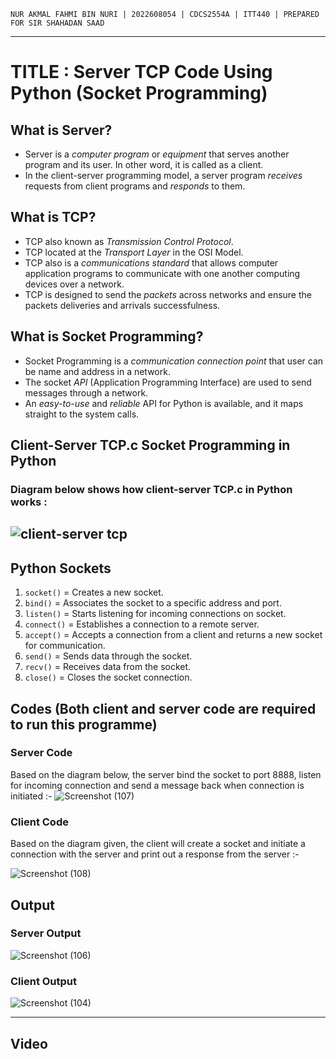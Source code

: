 `NUR AKMAL FAHMI BIN NURI | 2022608054 | CDCS2554A | ITT440 | PREPARED FOR SIR SHAHADAN SAAD`
___
# TITLE : Server TCP Code Using Python (Socket Programming)
## What is Server?
* Server is a *computer program* or *equipment* that serves another program and its user. In other word, it is called as a client.
* In the client-server programming model, a server program *receives* requests from client programs and *responds* to them.

## What is TCP?
* TCP also known as *Transmission Control Protocol*.
* TCP located at the *Transport Layer* in the OSI Model.
* TCP also is a *communications standard* that allows computer application programs to communicate with one another computing devices over a network.
* TCP is designed to send the *packets* across networks and ensure the packets deliveries and arrivals successfulness.

## What is Socket Programming?
* Socket Programming is a *communication connection point* that user can be name and address in a network.
* The socket *API* (Application Programming Interface) are used to send messages through a network.
* An *easy-to-use* and *reliable* API for Python is available, and it maps straight to the system calls.

## Client-Server TCP.c Socket Programming in Python
### Diagram below shows how client-server TCP.c in Python works :
## ![client-server tcp](https://github.com/addff/2403-ITT440/assets/166005313/15cb3331-8bf6-4aa6-91e3-54908721e603)

## Python Sockets
1. `socket()` = Creates a new socket.
2. `bind()` = Associates the socket to a specific address and port.
3. `listen()` = Starts listening for incoming connections on socket.
4. `connect()` = Establishes a connection to a remote server.
5. `accept()` = Accepts a connection from a client and returns a new socket for communication.
6. `send()` = Sends data through the socket.
7. `recv()` = Receives data from the socket.
8. `close()` = Closes the socket connection.

## Codes (Both client and server code are required to run this programme)
### Server Code
Based on the diagram below, the server bind the socket to port 8888, listen for incoming connection and send a message back when connection is initiated :-
![Screenshot (107)](https://github.com/addff/2403-ITT440/assets/166005313/6fde5a62-0b46-4a2b-b972-2675e32807c0)

### Client Code
Based on the diagram given, the client will create a socket and initiate a connection with the server and print out a response from the server :-

![Screenshot (108)](https://github.com/addff/2403-ITT440/assets/166005313/80bd6d0a-998d-4c8d-903e-ef45f3ae6e0b)

## Output
### Server Output
![Screenshot (106)](https://github.com/addff/2403-ITT440/assets/166005313/9f6a7880-aea4-4a3c-8f8f-739fa81966b2)

### Client Output
![Screenshot (104)](https://github.com/addff/2403-ITT440/assets/166005313/90bd6e88-3468-4f29-9a67-428a04c0523c)
___
## Video
